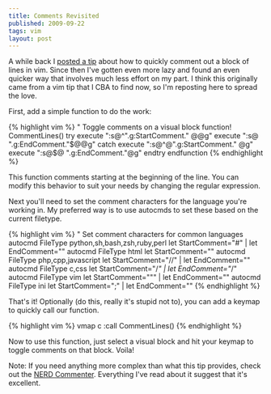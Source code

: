 ```yaml
---
title: Comments Revisited
published: 2009-09-22
tags: vim
layout: post
---
```


A while back I [posted a tip][1] about how to quickly comment out a block of
lines in vim.  Since then I've gotten even more lazy and found an even quicker
way that involves much less effort on my part.  I think this originally came
from a vim tip that I CBA to find now, so I'm reposting here to spread the
love.

First, add a simple function to do the work:

{% highlight vim %}
" Toggle comments on a visual block
function! CommentLines()
    try
            execute ":s@^".g:StartComment." @\@g"
            execute ":s@ ".g:EndComment."$@@g"
    catch
            execute ":s@^@".g:StartComment." @g"
            execute ":s@$@ ".g:EndComment."@g"
    endtry
endfunction
{% endhighlight %}

This function comments starting at the beginning of the line.  You can modify
this behavior to suit your needs by changing the regular expression.

Next you'll need to set the comment characters for the language you're working
in.  My preferred way is to use autocmds to set these based on the current
filetype.

{% highlight vim %}
" Set comment characters for common languages
autocmd FileType python,sh,bash,zsh,ruby,perl let StartComment="#" | let EndComment=""
autocmd FileType html let StartComment="<!--" | let EndComment="-->"
autocmd FileType php,cpp,javascript let StartComment="//" | let EndComment=""
autocmd FileType c,css let StartComment="/*" | let EndComment="*/"
autocmd FileType vim let StartComment="\"" | let EndComment=""
autocmd FileType ini let StartComment=";" | let EndComment="" 
{% endhighlight %}

That's it!  Optionally (do this, really it's stupid not to), you can add a
keymap to quickly call our function.

{% highlight vim %}
vmap <Leader>c :call CommentLines()<CR>
{% endhighlight %}

Now to use this function, just select a visual block and hit your keymap to
toggle comments on that block.  Voila!

Note: If you need anything more complex than what this tip provides, check out
the [NERD Commenter][2].  Everything I've read about it suggest that it's
excellent.

[1]: /2009/02/12/4/vim-tip-comments
[2]: http://www.vim.org/scripts/script.php?script_id=1218
